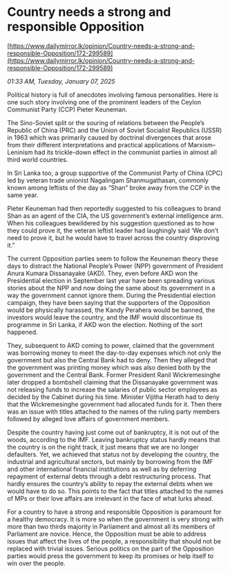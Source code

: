 # Country needs a strong and responsible Opposition

[https://www.dailymirror.lk/opinion/Country-needs-a-strong-and-responsible-Opposition/172-299589](https://www.dailymirror.lk/opinion/Country-needs-a-strong-and-responsible-Opposition/172-299589)

*01:33 AM, Tuesday, January 07, 2025*

Political history is full of anecdotes involving famous personalities. Here is one such story involving one of the prominent leaders of the Ceylon Communist Party (CCP) Pieter Keuneman.

The Sino-Soviet split or the souring of relations between the People’s Republic of China (PRC) and the Union of Soviet Socialist Republics (USSR) in 1963 which was primarily caused by doctrinal divergences that arose from their different interpretations and practical applications of Marxism–Leninism had its trickle-down effect in the communist parties in almost all third world countries.

In Sri Lanka too, a group supportive of the Communist Party of China (CPC) led by veteran trade unionist Nagalingam Shanmugathasan, commonly known among leftists of the day as “Shan” broke away from the CCP in the same year.

Pieter Keuneman had then reportedly suggested to his colleagues to brand Shan as an agent of the CIA, the US government’s external intelligence arm. When his colleagues bewildered by his suggestion questioned as to how they could prove it, the veteran leftist leader had laughingly said ‘We don’t need to prove it, but he would have to travel across the country disproving it.”

The current Opposition parties seem to follow the Keuneman theory these days to distract the National People’s Power (NPP) government of President Anura Kumara Dissanayake (AKD). They, even before AKD won the Presidential election in September last year have been spreading various stories about the NPP and now doing the same about its government in a way the government cannot ignore them. During the Presidential election campaign, they have been saying that the supporters of the Opposition would be physically harassed, the Kandy Perahera would be banned, the investors would leave the country, and the IMF would discontinue its programme in Sri Lanka, if AKD won the election. Nothing of the sort happened.

They, subsequent to AKD coming to power, claimed that the government was borrowing money to meet the day-to-day expenses which not only the government but also the Central Bank had to deny. Then they alleged that the government was printing money which was also denied both by the government and the Central Bank. Former President Ranil Wickremesinghe later dropped a bombshell claiming that the Dissanayake government was not releasing funds to increase the salaries of public sector employees as decided by the Cabinet during his time. Minister Vijitha Herath had to deny that the Wickremesinghe government had allocated funds for it. Then there was an issue with titles attached to the names of the ruling party members followed by alleged love affairs of government members.

Despite the country having just come out of bankruptcy, it is not out of the woods, according to the IMF. Leaving bankruptcy status hardly means that the country is on the right track, it just means that we are no longer defaulters. Yet, we achieved that status not by developing the country, the industrial and agricultural sectors, but mainly by borrowing from the IMF and other international financial institutions as well as by deferring repayment of external debts through a debt restructuring process. That hardly ensures the country’s ability to repay the external debts when we would have to do so. This points to the fact that titles attached to the names of MPs or their love affairs are irrelevant in the face of what lurks ahead.

For a country to have a strong and responsible Opposition is paramount for a healthy democracy. It is more so when the government is very strong with more than two thirds majority in Parliament and almost all its members of Parliament are novice. Hence, the Opposition must be able to address issues that affect the lives of the people, a responsibility that should not be replaced with trivial issues. Serious politics on the part of the Opposition parties would press the government to keep its promises or help itself to win over the people.

